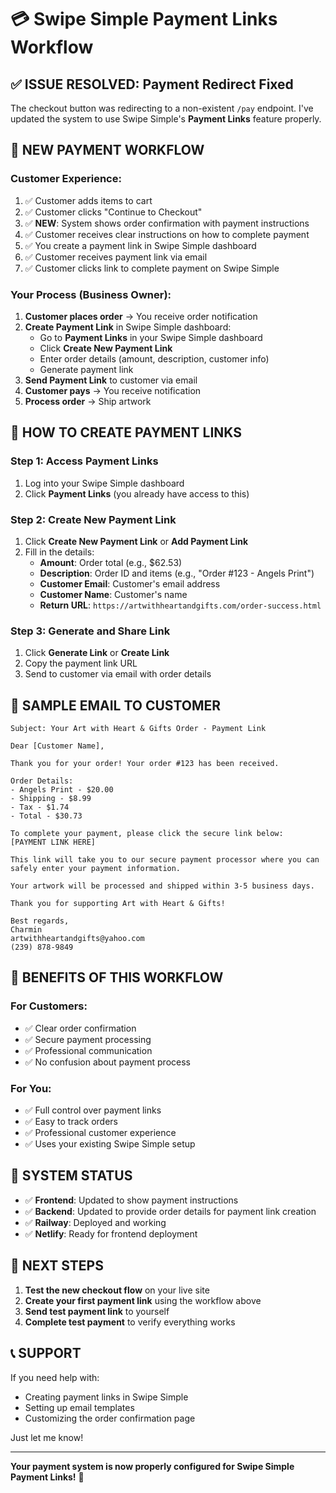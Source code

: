 # 💳 Swipe Simple Payment Links Workflow

## ✅ **ISSUE RESOLVED: Payment Redirect Fixed**

The checkout button was redirecting to a non-existent `/pay` endpoint. I've updated the system to use Swipe Simple's **Payment Links** feature properly.

## 🎯 **NEW PAYMENT WORKFLOW**

### **Customer Experience:**

1. ✅ Customer adds items to cart
2. ✅ Customer clicks "Continue to Checkout"
3. ✅ **NEW**: System shows order confirmation with payment instructions
4. ✅ Customer receives clear instructions on how to complete payment
5. ✅ You create a payment link in Swipe Simple dashboard
6. ✅ Customer receives payment link via email
7. ✅ Customer clicks link to complete payment on Swipe Simple

### **Your Process (Business Owner):**

1. **Customer places order** → You receive order notification
2. **Create Payment Link** in Swipe Simple dashboard:
   - Go to **Payment Links** in your Swipe Simple dashboard
   - Click **Create New Payment Link**
   - Enter order details (amount, description, customer info)
   - Generate payment link
3. **Send Payment Link** to customer via email
4. **Customer pays** → You receive notification
5. **Process order** → Ship artwork

## 🎯 **HOW TO CREATE PAYMENT LINKS**

### **Step 1: Access Payment Links**

1. Log into your Swipe Simple dashboard
2. Click **Payment Links** (you already have access to this)

### **Step 2: Create New Payment Link**

1. Click **Create New Payment Link** or **Add Payment Link**
2. Fill in the details:
   - **Amount**: Order total (e.g., $62.53)
   - **Description**: Order ID and items (e.g., "Order #123 - Angels Print")
   - **Customer Email**: Customer's email address
   - **Customer Name**: Customer's name
   - **Return URL**: `https://artwithheartandgifts.com/order-success.html`

### **Step 3: Generate and Share Link**

1. Click **Generate Link** or **Create Link**
2. Copy the payment link URL
3. Send to customer via email with order details

## 📧 **SAMPLE EMAIL TO CUSTOMER**

```
Subject: Your Art with Heart & Gifts Order - Payment Link

Dear [Customer Name],

Thank you for your order! Your order #123 has been received.

Order Details:
- Angels Print - $20.00
- Shipping - $8.99
- Tax - $1.74
- Total - $30.73

To complete your payment, please click the secure link below:
[PAYMENT LINK HERE]

This link will take you to our secure payment processor where you can safely enter your payment information.

Your artwork will be processed and shipped within 3-5 business days.

Thank you for supporting Art with Heart & Gifts!

Best regards,
Charmin
artwithheartandgifts@yahoo.com
(239) 878-9849
```

## 🎉 **BENEFITS OF THIS WORKFLOW**

### **For Customers:**

- ✅ Clear order confirmation
- ✅ Secure payment processing
- ✅ Professional communication
- ✅ No confusion about payment process

### **For You:**

- ✅ Full control over payment links
- ✅ Easy to track orders
- ✅ Professional customer experience
- ✅ Uses your existing Swipe Simple setup

## 🚀 **SYSTEM STATUS**

- ✅ **Frontend**: Updated to show payment instructions
- ✅ **Backend**: Updated to provide order details for payment link creation
- ✅ **Railway**: Deployed and working
- ✅ **Netlify**: Ready for frontend deployment

## 🎯 **NEXT STEPS**

1. **Test the new checkout flow** on your live site
2. **Create your first payment link** using the workflow above
3. **Send test payment link** to yourself
4. **Complete test payment** to verify everything works

## 📞 **SUPPORT**

If you need help with:

- Creating payment links in Swipe Simple
- Setting up email templates
- Customizing the order confirmation page

Just let me know!

---

**Your payment system is now properly configured for Swipe Simple Payment Links!** 🎉
